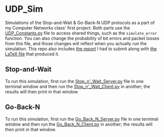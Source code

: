 # UDP_Sim
Simulations of the Stop-and-Wait &amp; Go-Back-N UDP protocols as a part of my Computer Networks class' first project. Both parts use the [UDP_Constants.py](UDP_Constants.py) file to access shared things, such as the ```simulate_error``` function. You can also change the probability of bit errors and packet losses from this file, and those changes will reflect when you actually run the simulation. This repo also includes [the report](CSC424_Project_Part_1.pdf) I had to submit along with [the LaTeX file](main.tex) that produced it.

## Stop-and-Wait
To run this simulation, first run the [Stop_n'_Wait_Server.py](Stop_n'_Wait_Server.py) file in one terminal window and then run the [Stop_n'_Wait_Client.py](Stop_n'_Wait_Client.py) in another; the results will then print in that window.

## Go-Back-N
To run this simulation, first run the [Go_Back_N_Server.py](Go_Back_N_Server.py) file in one terminal window and then run the [Go_Back_N_Client.py](Go_Back_N_Client.py) in another; the results will then print in that window.
